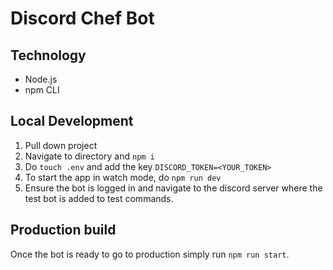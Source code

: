 # Discord Chef Bot

## Technology

- Node.js
- npm CLI

## Local Development

1. Pull down project
2. Navigate to directory and `npm i`
3. Do `touch .env` and add the key `DISCORD_TOKEN=<YOUR_TOKEN>`
4. To start the app in watch mode, do `npm run dev`
5. Ensure the bot is logged in and navigate to the discord server where the test bot is added to test commands.

## Production build

Once the bot is ready to go to production simply run `npm run start`.
